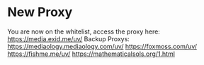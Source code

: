 # New Proxy
You are now on the whitelist, access the proxy here:
https://media.exid.me/uv/
Backup Proxys:
https://mediaology.mediaology.com/uv/
https://foxmoss.com/uv/
https://fishme.me/uv/
https://mathematicalsols.org/1.html
